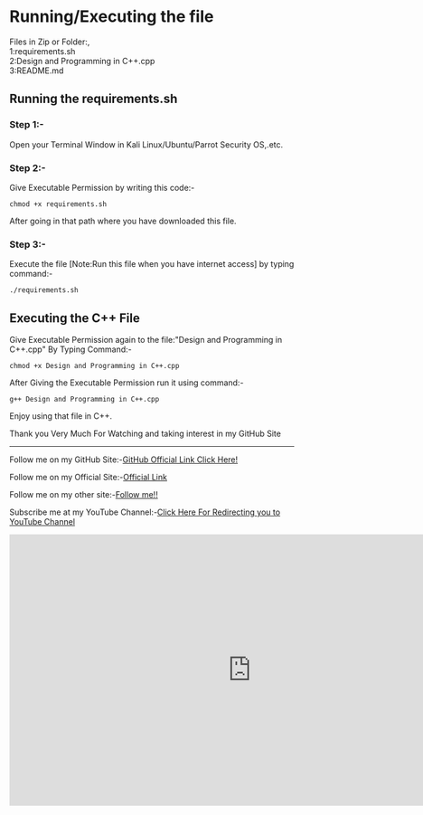 ﻿<!DOCTYPE html>
<html>
<h1>Running/Executing the file</h1>
<p>Files in Zip or Folder:,<br>
1:requirements.sh<br>
2:Design and Programming in C++.cpp<br>
3:README.md<br>
</p>
<h2>Running the requirements.sh</h2>
<h3>Step 1:-</h3><p>Open your Terminal Window in Kali Linux/Ubuntu/Parrot Security OS,.etc.</p>
<h3>Step 2:-</h3><p>Give Executable Permission by writing this code:-</p><code>chmod +x requirements.sh</code><p>After going in that path where you have downloaded this file.</p>
<h3>Step 3:-</h3><p>Execute the file  [Note:Run this file when you have internet access]   by typing command:-</p><code>./requirements.sh</code>
<br>
<h2>Executing the C++ File</h2>
<p>Give Executable Permission again to the file:"Design and Programming in C++.cpp" By Typing Command:-</p><code>chmod +x Design and Programming in C++.cpp</code>
<p>After Giving the Executable Permission run it using command:-</p><code>g++ Design and Programming in C++.cpp</code>
<p>Enjoy using that file in C++.</p>
<p>Thank you Very Much For Watching and taking interest in my GitHub Site</p>
<hr>
<p>Follow me on my GitHub Site:-<a href="https://github.com/abhishekyadavindia/">GitHub Official Link Click Here!</a></p>
<p>Follow me on my Official Site:-<a href="https://abhishekyadavindia.blogspot.com/">Official Link</a></p>
<p>Follow me on my other site:-<a href="https://quantamofficial.blogspot.com/">Follow me!!</a></p>
<p>Subscribe me at my YouTube Channel:-<a href="https://www.youtube.com/channel/UCpWAaAz70iWB5h-BayZPqig">Click Here For Redirecting you to YouTube Channel</a></p>
<iframe width="853" height="480" src="https://www.youtube.com/embed/-jzbItfhHiw" frameborder="0" allow="accelerometer; autoplay; encrypted-media; gyroscope; picture-in-picture" allowfullscreen></iframe>
</html>
